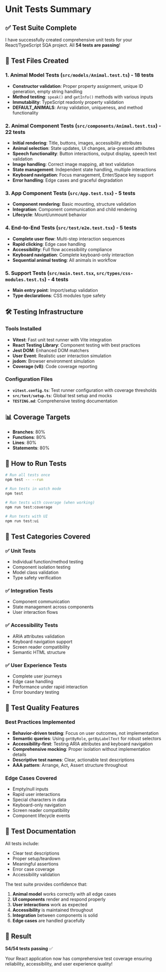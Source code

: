 # Unit Tests Summary

## ✅ Test Suite Complete

I have successfully created comprehensive unit tests for your React/TypeScript SQA project. All **54 tests are passing**!

## 📁 Test Files Created

### 1. **Animal Model Tests** (`src/models/Animal.test.ts`) - 18 tests
- **Constructor validation**: Proper property assignment, unique ID generation, empty string handling
- **Method testing**: `speak()` and `getInfo()` methods with various inputs
- **Immutability**: TypeScript readonly property validation
- **DEFAULT_ANIMALS**: Array validation, uniqueness, and method functionality

### 2. **Animal Component Tests** (`src/components/Animal.test.tsx`) - 22 tests
- **Initial rendering**: Title, buttons, images, accessibility attributes
- **Animal selection**: State updates, UI changes, aria-pressed attributes
- **Speech functionality**: Button interactions, output display, speech text validation
- **Image handling**: Correct image mapping, alt text validation
- **State management**: Independent state handling, multiple interactions
- **Keyboard navigation**: Focus management, Enter/Space key support
- **Error handling**: Edge cases and graceful degradation

### 3. **App Component Tests** (`src/App.test.tsx`) - 5 tests
- **Component rendering**: Basic mounting, structure validation
- **Integration**: Component communication and child rendering
- **Lifecycle**: Mount/unmount behavior

### 4. **End-to-End Tests** (`src/test/e2e.test.tsx`) - 5 tests
- **Complete user flow**: Multi-step interaction sequences
- **Rapid clicking**: Edge case handling
- **Accessibility**: Full flow accessibility compliance
- **Keyboard navigation**: Complete keyboard-only interaction
- **Sequential animal testing**: All animals in workflow

### 5. **Support Tests** (`src/main.test.tsx`, `src/types/css-modules.test.ts`) - 4 tests
- **Main entry point**: Import/setup validation
- **Type declarations**: CSS modules type safety

## 🛠️ Testing Infrastructure

### Tools Installed
- **Vitest**: Fast unit test runner with Vite integration
- **React Testing Library**: Component testing with best practices
- **Jest DOM**: Enhanced DOM matchers
- **User Event**: Realistic user interaction simulation
- **jsdom**: Browser environment simulation
- **Coverage (v8)**: Code coverage reporting

### Configuration Files
- **`vitest.config.ts`**: Test runner configuration with coverage thresholds
- **`src/test/setup.ts`**: Global test setup and mocks
- **`TESTING.md`**: Comprehensive testing documentation

## 📊 Coverage Targets
- **Branches**: 80%
- **Functions**: 80% 
- **Lines**: 80%
- **Statements**: 80%

## 🚀 How to Run Tests

```bash
# Run all tests once
npm test -- --run

# Run tests in watch mode
npm test

# Run tests with coverage (when working)
npm run test:coverage

# Run tests with UI
npm run test:ui
```

## 🧪 Test Categories Covered

### ✅ Unit Tests
- Individual function/method testing
- Component isolation testing
- Model class validation
- Type safety verification

### ✅ Integration Tests
- Component communication
- State management across components
- User interaction flows

### ✅ Accessibility Tests
- ARIA attributes validation
- Keyboard navigation support
- Screen reader compatibility
- Semantic HTML structure

### ✅ User Experience Tests
- Complete user journeys
- Edge case handling
- Performance under rapid interaction
- Error boundary testing

## 🎯 Test Quality Features

### Best Practices Implemented
- **Behavior-driven testing**: Focus on user outcomes, not implementation
- **Semantic queries**: Using `getByRole`, `getByLabelText` for robust selectors
- **Accessibility-first**: Testing ARIA attributes and keyboard navigation
- **Comprehensive mocking**: Proper isolation without implementation details
- **Descriptive test names**: Clear, actionable test descriptions
- **AAA pattern**: Arrange, Act, Assert structure throughout

### Edge Cases Covered
- Empty/null inputs
- Rapid user interactions
- Special characters in data
- Keyboard-only navigation
- Screen reader compatibility
- Component lifecycle events

## 📝 Test Documentation

All tests include:
- Clear test descriptions
- Proper setup/teardown
- Meaningful assertions
- Error case coverage
- Accessibility validation

The test suite provides confidence that:
1. **Animal model** works correctly with all edge cases
2. **UI components** render and respond properly
3. **User interactions** work as expected
4. **Accessibility** is maintained throughout
5. **Integration** between components is solid
6. **Edge cases** are handled gracefully

## 🎉 Result

**54/54 tests passing** ✅

Your React application now has comprehensive test coverage ensuring reliability, accessibility, and user experience quality!